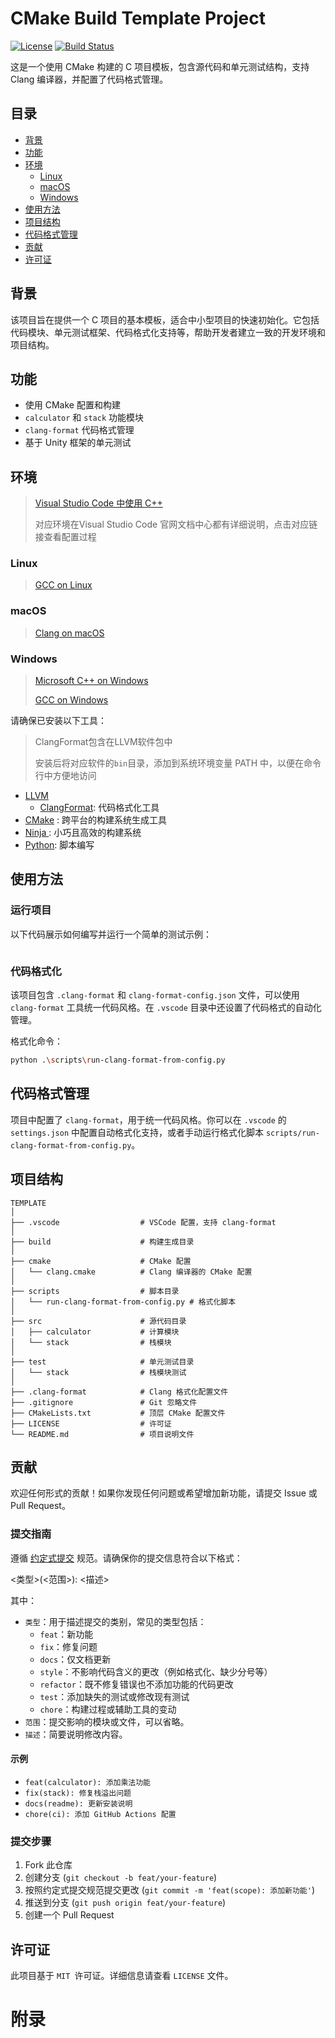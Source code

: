 # CMake Build Template Project

[![License](https://img.shields.io/badge/license-MIT-blue.svg)](LICENSE) [![Build Status](https://img.shields.io/badge/build-passing-brightgreen.svg)](https://example.com/build-status)

这是一个使用 CMake 构建的 C 项目模板，包含源代码和单元测试结构，支持 Clang 编译器，并配置了代码格式管理。

## 目录

- [背景](#背景)
- [功能](#功能)
- [环境](#环境)
  - [Linux](#Linux)
  - [macOS](#macOS)
  - [Windows](#Windows)
- [使用方法](#使用方法)
- [项目结构](#项目结构)
- [代码格式管理](#代码格式管理)
- [贡献](#贡献)
- [许可证](#许可证)

## 背景

该项目旨在提供一个 C 项目的基本模板，适合中小型项目的快速初始化。它包括代码模块、单元测试框架、代码格式化支持等，帮助开发者建立一致的开发环境和项目结构。

## 功能

- 使用 CMake 配置和构建
- `calculator` 和 `stack` 功能模块
- `clang-format` 代码格式管理
- 基于 Unity 框架的单元测试

## 环境

> [Visual Studio Code 中使用 C++](https://code.visualstudio.com/docs/cpp/introvideos-cpp)
>
> 对应环境在Visual Studio Code 官网文档中心都有详细说明，点击对应链接查看配置过程

### **Linux**

> [GCC on Linux](https://code.visualstudio.com/docs/cpp/config-linux)



### **macOS**

> [Clang on macOS](https://code.visualstudio.com/docs/cpp/config-clang-mac)



### **Windows**

> [Microsoft C++ on Windows](https://code.visualstudio.com/docs/cpp/config-msvc)
>
> [GCC on Windows](https://code.visualstudio.com/docs/cpp/config-mingw)

请确保已安装以下工具：

> ClangFormat包含在LLVM软件包中
>
> 安装后将对应软件的`bin`目录，添加到系统环境变量 PATH 中，以便在命令行中方便地访问

- [LLVM](https://llvm.org/)
  -  [ClangFormat](https://clang.llvm.org/docs/ClangFormat.html): 代码格式化工具
-  [CMake](https://cmake.org/) : 跨平台的构建系统生成工具
-  [Ninja ](https://ninja-build.org/): 小巧且高效的构建系统
- [Python](https://www.python.org): 脚本编写

## 使用方法

### 运行项目

以下代码展示如何编写并运行一个简单的测试示例：

```bash

```

### 代码格式化

该项目包含 `.clang-format` 和 `clang-format-config.json` 文件，可以使用 `clang-format` 工具统一代码风格。在 `.vscode` 目录中还设置了代码格式的自动化管理。

格式化命令：

```bash
python .\scripts\run-clang-format-from-config.py
```

## 代码格式管理

项目中配置了 `clang-format`，用于统一代码风格。你可以在 `.vscode` 的 `settings.json` 中配置自动格式化支持，或者手动运行格式化脚本 `scripts/run-clang-format-from-config.py`。

## 项目结构

```plaintext
TEMPLATE
│
├── .vscode                  # VSCode 配置，支持 clang-format
│
├── build                    # 构建生成目录
│
├── cmake                    # CMake 配置
│   └── clang.cmake          # Clang 编译器的 CMake 配置
│
├── scripts                  # 脚本目录
│   └── run-clang-format-from-config.py # 格式化脚本
│
├── src                      # 源代码目录
│   ├── calculator           # 计算模块
│   └── stack                # 栈模块
│
├── test                     # 单元测试目录
│   └── stack                # 栈模块测试
│
├── .clang-format            # Clang 格式化配置文件
├── .gitignore               # Git 忽略文件
├── CMakeLists.txt           # 顶层 CMake 配置文件
├── LICENSE                  # 许可证
└── README.md                # 项目说明文件
```



## 贡献

欢迎任何形式的贡献！如果你发现任何问题或希望增加新功能，请提交 Issue 或 Pull Request。

### 提交指南 

遵循 [约定式提交](https://www.conventionalcommits.org/zh-hans/) 规范。请确保你的提交信息符合以下格式：

<类型>(<范围>): <描述>

其中：
- `类型`：用于描述提交的类别，常见的类型包括：
  - `feat`：新功能
  - `fix`：修复问题
  - `docs`：仅文档更新
  - `style`：不影响代码含义的更改（例如格式化、缺少分号等）
  - `refactor`：既不修复错误也不添加功能的代码更改
  - `test`：添加缺失的测试或修改现有测试
  - `chore`：构建过程或辅助工具的变动
- `范围`：提交影响的模块或文件，可以省略。
- `描述`：简要说明修改内容。

#### 示例

- `feat(calculator): 添加乘法功能`
- `fix(stack): 修复栈溢出问题`
- `docs(readme): 更新安装说明`
- `chore(ci): 添加 GitHub Actions 配置`

### 提交步骤

1. Fork 此仓库
2. 创建分支 (`git checkout -b feat/your-feature`)
3. 按照约定式提交规范提交更改 (`git commit -m 'feat(scope): 添加新功能'`)
4. 推送到分支 (`git push origin feat/your-feature`)
5. 创建一个 Pull Request

## 许可证

此项目基于 `MIT `许可证。详细信息请查看 `LICENSE` 文件。

# 附录
